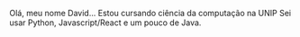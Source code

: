 Olá, meu nome David...
Estou cursando ciência da computação na UNIP
Sei usar Python, Javascript/React e um pouco de Java.

<!---
ctrl-afk/ctrl-afk is a ✨ special ✨ repository because its `README.md` (this file) appears on your GitHub profile.
You can click the Preview link to take a look at your changes.
--->

